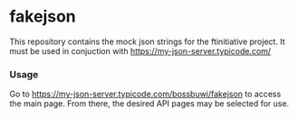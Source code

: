 # fakejson
This repository contains the mock json strings for the ftinitiative project. It must be used in conjuction with https://my-json-server.typicode.com/

### Usage
Go to https://my-json-server.typicode.com/bossbuwi/fakejson to access the main page. From there, the desired API pages may be selected for use.

